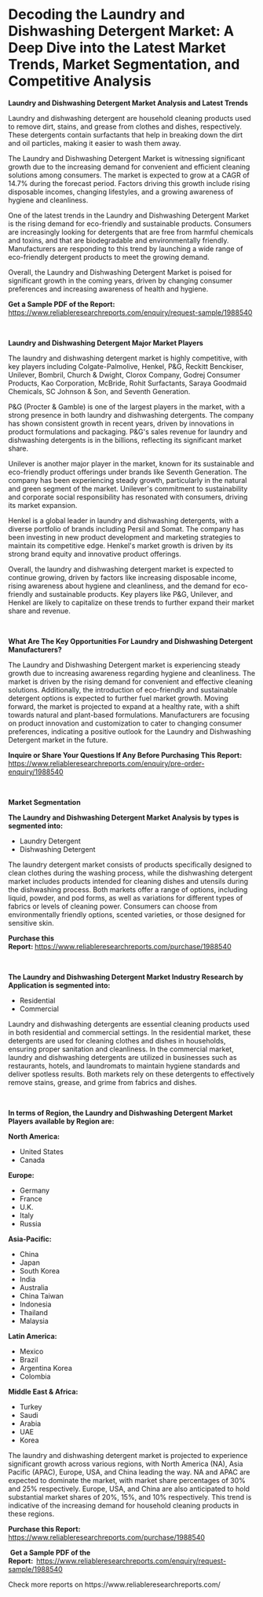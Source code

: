 <p><h1>Decoding the Laundry and Dishwashing Detergent Market: A Deep Dive into the Latest Market Trends, Market Segmentation, and Competitive Analysis</h1></p><p><strong>Laundry and Dishwashing Detergent Market Analysis and Latest Trends</strong></p>
<p><p>Laundry and dishwashing detergent are household cleaning products used to remove dirt, stains, and grease from clothes and dishes, respectively. These detergents contain surfactants that help in breaking down the dirt and oil particles, making it easier to wash them away.</p><p>The Laundry and Dishwashing Detergent Market is witnessing significant growth due to the increasing demand for convenient and efficient cleaning solutions among consumers. The market is expected to grow at a CAGR of 14.7% during the forecast period. Factors driving this growth include rising disposable incomes, changing lifestyles, and a growing awareness of hygiene and cleanliness.</p><p>One of the latest trends in the Laundry and Dishwashing Detergent Market is the rising demand for eco-friendly and sustainable products. Consumers are increasingly looking for detergents that are free from harmful chemicals and toxins, and that are biodegradable and environmentally friendly. Manufacturers are responding to this trend by launching a wide range of eco-friendly detergent products to meet the growing demand.</p><p>Overall, the Laundry and Dishwashing Detergent Market is poised for significant growth in the coming years, driven by changing consumer preferences and increasing awareness of health and hygiene.</p></p>
<p><strong>Get a Sample PDF of the Report:&nbsp;</strong> <a href="https://www.reliableresearchreports.com/enquiry/request-sample/1988540">https://www.reliableresearchreports.com/enquiry/request-sample/1988540</a></p>
<p>&nbsp;</p>
<p><strong>Laundry and Dishwashing Detergent Major Market Players</strong></p>
<p><p>The laundry and dishwashing detergent market is highly competitive, with key players including Colgate-Palmolive, Henkel, P&G, Reckitt Benckiser, Unilever, Bombril, Church & Dwight, Clorox Company, Godrej Consumer Products, Kao Corporation, McBride, Rohit Surfactants, Saraya Goodmaid Chemicals, SC Johnson & Son, and Seventh Generation.</p><p>P&G (Procter & Gamble) is one of the largest players in the market, with a strong presence in both laundry and dishwashing detergents. The company has shown consistent growth in recent years, driven by innovations in product formulations and packaging. P&G's sales revenue for laundry and dishwashing detergents is in the billions, reflecting its significant market share.</p><p>Unilever is another major player in the market, known for its sustainable and eco-friendly product offerings under brands like Seventh Generation. The company has been experiencing steady growth, particularly in the natural and green segment of the market. Unilever's commitment to sustainability and corporate social responsibility has resonated with consumers, driving its market expansion.</p><p>Henkel is a global leader in laundry and dishwashing detergents, with a diverse portfolio of brands including Persil and Somat. The company has been investing in new product development and marketing strategies to maintain its competitive edge. Henkel's market growth is driven by its strong brand equity and innovative product offerings.</p><p>Overall, the laundry and dishwashing detergent market is expected to continue growing, driven by factors like increasing disposable income, rising awareness about hygiene and cleanliness, and the demand for eco-friendly and sustainable products. Key players like P&G, Unilever, and Henkel are likely to capitalize on these trends to further expand their market share and revenue.</p></p>
<p>&nbsp;</p>
<p><strong>What Are The Key Opportunities For Laundry and Dishwashing Detergent Manufacturers?</strong></p>
<p><p>The Laundry and Dishwashing Detergent market is experiencing steady growth due to increasing awareness regarding hygiene and cleanliness. The market is driven by the rising demand for convenient and effective cleaning solutions. Additionally, the introduction of eco-friendly and sustainable detergent options is expected to further fuel market growth. Moving forward, the market is projected to expand at a healthy rate, with a shift towards natural and plant-based formulations. Manufacturers are focusing on product innovation and customization to cater to changing consumer preferences, indicating a positive outlook for the Laundry and Dishwashing Detergent market in the future.</p></p>
<p><strong>Inquire or Share Your Questions If Any Before Purchasing This Report:</strong> <a href="https://www.reliableresearchreports.com/enquiry/pre-order-enquiry/1988540">https://www.reliableresearchreports.com/enquiry/pre-order-enquiry/1988540</a></p>
<p>&nbsp;</p>
<p><strong>Market Segmentation</strong></p>
<p><strong>The Laundry and Dishwashing Detergent Market Analysis by types is segmented into:</strong></p>
<p><ul><li>Laundry Detergent</li><li>Dishwashing Detergent</li></ul></p>
<p><p>The laundry detergent market consists of products specifically designed to clean clothes during the washing process, while the dishwashing detergent market includes products intended for cleaning dishes and utensils during the dishwashing process. Both markets offer a range of options, including liquid, powder, and pod forms, as well as variations for different types of fabrics or levels of cleaning power. Consumers can choose from environmentally friendly options, scented varieties, or those designed for sensitive skin.</p></p>
<p><strong>Purchase this Report:&nbsp;</strong><a href="https://www.reliableresearchreports.com/purchase/1988540">https://www.reliableresearchreports.com/purchase/1988540</a></p>
<p>&nbsp;</p>
<p><strong>The Laundry and Dishwashing Detergent Market Industry Research by Application is segmented into:</strong></p>
<p><ul><li>Residential</li><li>Commercial</li></ul></p>
<p><p>Laundry and dishwashing detergents are essential cleaning products used in both residential and commercial settings. In the residential market, these detergents are used for cleaning clothes and dishes in households, ensuring proper sanitation and cleanliness. In the commercial market, laundry and dishwashing detergents are utilized in businesses such as restaurants, hotels, and laundromats to maintain hygiene standards and deliver spotless results. Both markets rely on these detergents to effectively remove stains, grease, and grime from fabrics and dishes.</p></p>
<p>&nbsp;</p>
<p><strong>In terms of Region, the Laundry and Dishwashing Detergent Market Players available by Region are:</strong></p>
<p>
    <p> <strong> North America: </strong>
        <ul>
            <li>United States</li>
            <li>Canada</li>
        </ul>
        </p> 
    <p> <strong> Europe: </strong>
        <ul>
            <li>Germany</li>
            <li>France</li>
            <li>U.K.</li>
            <li>Italy</li>
            <li>Russia</li>
        </ul>
        </p> 
    <p> <strong> Asia-Pacific: </strong>
        <ul>
            <li>China</li>
            <li>Japan</li>
            <li>South Korea</li>
            <li>India</li>
            <li>Australia</li>
            <li>China Taiwan</li>
            <li>Indonesia</li>
            <li>Thailand</li>
            <li>Malaysia</li>
        </ul>
        </p> 
    <p> <strong> Latin America: </strong>
        <ul>
            <li>Mexico</li>
            <li>Brazil</li>
            <li>Argentina Korea</li>
            <li>Colombia</li>
        </ul>
        </p> 
    <p> <strong> Middle East & Africa: </strong>
        <ul>
            <li>Turkey</li>
            <li>Saudi</li>
            <li>Arabia</li>
            <li>UAE</li>
            <li>Korea</li>
        </ul>
    </p>
    </p>
<p><p>The laundry and dishwashing detergent market is projected to experience significant growth across various regions, with North America (NA), Asia Pacific (APAC), Europe, USA, and China leading the way. NA and APAC are expected to dominate the market, with market share percentages of 30% and 25% respectively. Europe, USA, and China are also anticipated to hold substantial market shares of 20%, 15%, and 10% respectively. This trend is indicative of the increasing demand for household cleaning products in these regions.</p></p>
<p><strong>Purchase this Report: </strong><a href="https://www.reliableresearchreports.com/purchase/1988540">https://www.reliableresearchreports.com/purchase/1988540</a></p>
<p>&nbsp;<strong>Get a Sample PDF of the Report:&nbsp;&nbsp;</strong><a href="https://www.reliableresearchreports.com/enquiry/request-sample/1988540">https://www.reliableresearchreports.com/enquiry/request-sample/1988540</a></p>
<p><strong></strong></p>
<p>Check more reports on https://www.reliableresearchreports.com/</p>